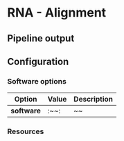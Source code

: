 # RNA - Alignment

## Pipeline output

## Configuration

### Software options
|Option| Value| Description|
|---|---|---|
|**software** | :~~: | ~~ |
### Resources
